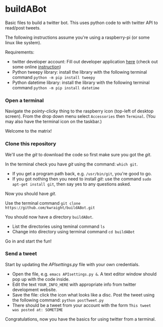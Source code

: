 # buildABot
Basic files to build a twitter bot. This uses python code to with twitter API to read/post tweets.

The following instructions assume you're using a raspberry-pi (or some linux like system).

Requirements:
* twitter developer account: Fill out developer application [here](https://developer.twitter.com) (check out some online [instruction](http://docs.inboundnow.com/guide/create-twitter-application/))
* Python tweepy library: install the library with the following terminal command `python -m pip install tweepy`
* Python datetime library: install the library with the following terminal command `python -m pip install datetime`

### Open a terminal

Navigate the pointy-clicky thing to the raspberry icon (top-left of desktop screen). From the drop down menu select `Accessories` then `Terminal`. 
(You may also have the terminal icon on the taskbar.)

Welcome to the matrix!

### Clone this repository

We'll use the *git* to download the code so first make sure you got the *git*.

In the terminal check you have *git* using the command: `which git`. 
  * If you get a program path back, e.g. `/usr/bin/git`,  you're good to go.
  * If you got nothing then you need to install *git*: use the command `sudo apt-get install git`, then say yes to any questions asked.
  
Now you should have *git*.

Use the terminal command `git clone https://github.com/kwraight/buildABot.git`

You should now have a directory `buildABot`. 
  * List the directories using teminal command `ls`
  * Change into directory using terminal command `cd buildABot`
  
Go in and start the fun!

### Send a tweet

Start by updating the *APIsettings.py* file with your own credentials. 
  * Open the file, e.g. `emacs APIsettings.py &`. A text editor window should pop up with the code inside.
  * Edit the text `YOUR_INFO_HERE` with appropriate info from twitter development website.
  * Save the file: click the icon what looks like a disc.
Post the tweet using the following command: `python postTweet.py`
  * There should be a tweet from your account with the form `This tweet was posted at: SOMETIME`

Congratulations, now you have the basics for using twitter from a terminal.
